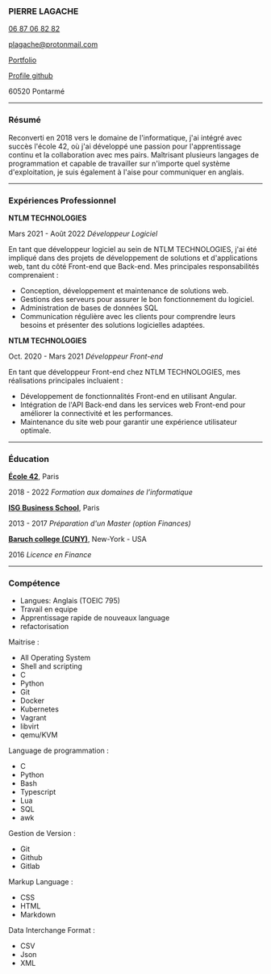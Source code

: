 ### PIERRE LAGACHE

[06 87 06 82 82](tel:+33687068282)

[plagache@protonmail.com](mailto:plagache@protonmail.com)

[Portfolio](https://plagache.github.io/)

[Profile github](https://github.com/plagache)

60520 Pontarmé

---

### Résumé

Reconverti en 2018 vers le domaine de l'informatique, j'ai intégré avec succès l'école 42, où j'ai développé une passion pour l'apprentissage continu et la collaboration avec mes pairs.
Maîtrisant plusieurs langages de programmation et capable de travailler sur n'importe quel système d'exploitation, je suis également à l'aise pour communiquer en anglais.

---

### Expériences Professionnel

**NTLM TECHNOLOGIES**

Mars 2021 - Août 2022 *Développeur Logiciel*

En tant que développeur logiciel au sein de NTLM TECHNOLOGIES, j'ai été impliqué dans des projets de développement de solutions et d'applications web, tant du côté Front-end que Back-end. Mes principales responsabilités comprenaient :

- Conception, développement et maintenance de solutions web.
- Gestions des serveurs pour assurer le bon fonctionnement du logiciel.
- Administration de bases de données SQL
- Communication régulière avec les clients pour comprendre leurs besoins et présenter des solutions logicielles adaptées.

**NTLM TECHNOLOGIES**

Oct. 2020 - Mars 2021 *Développeur Front-end*

En tant que développeur Front-end chez NTLM TECHNOLOGIES, mes réalisations principales incluaient :

- Développement de fonctionnalités Front-end en utilisant Angular.
- Intégration de l'API Back-end dans les services web Front-end pour améliorer la connectivité et les performances.
- Maintenance du site web pour garantir une expérience utilisateur optimale.

---

### Éducation

**[École 42](https://42.fr/)**, Paris

2018 - 2022 *Formation aux domaines de l’informatique*

**[ISG Business School](https://www.isg.fr/)**, Paris

2013 - 2017 *Préparation d'un Master (option Finances)*

**[Baruch college (CUNY)](https://www.baruch.cuny.edu/)**, New-York - USA

2016 *Licence en Finance*

---

### Compétence

- Langues: Anglais (TOEIC 795)
- Travail en equipe
- Apprentissage rapide de nouveaux language
- refactorisation


Maitrise :
- All Operating System
- Shell and scripting
- C
- Python
- Git
- Docker
- Kubernetes
- Vagrant
- libvirt
- qemu/KVM


Language de programmation :
- C
- Python
- Bash
- Typescript
- Lua
- SQL
- awk

Gestion de Version :
- Git
- Github
- Gitlab

Markup Language :
- CSS
- HTML
- Markdown

Data Interchange Format :
- CSV
- Json
- XML
